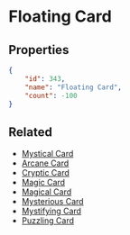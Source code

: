 # Floating Card

<no description available>

## Properties

```json
{
    "id": 343,
    "name": "Floating Card",
    "count": -100
}
```

## Related

- [Mystical Card](../items/9949-mystical-card.md)
- [Arcane Card](../items/9950-arcane-card.md)
- [Cryptic Card](../items/9951-cryptic-card.md)
- [Magic Card](../items/9952-magic-card.md)
- [Magical Card](../items/9953-magical-card.md)
- [Mysterious Card](../items/9954-mysterious-card.md)
- [Mystifying Card](../items/9955-mystifying-card.md)
- [Puzzling Card](../items/9956-puzzling-card.md)

